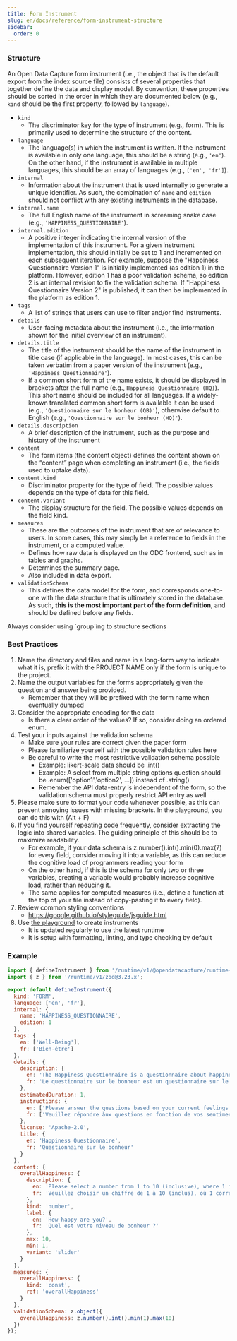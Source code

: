 ```yaml
---
title: Form Instrument
slug: en/docs/reference/form-instrument-structure
sidebar:
  order: 0
---
```


### Structure

An Open Data Capture form instrument (i.e., the object that is the default export from the index source file) consists of several properties that together define the data and display model. By convention, these properties should be sorted in the order in which they are documented below (e.g., `kind` should be the first property, followed by `language`).

- `kind`
  - The discriminator key for the type of instrument (e.g., form). This is primarily used to determine the structure of the content.
- `language`
  - The language(s) in which the instrument is written. If the instrument is available in only one language, this should be a string (e.g., `'en'`). On the other hand, if the instrument is available in multiple languages, this should be an array of languages (e.g., `['en', 'fr']`).
- `internal`
  - Information about the instrument that is used internally to generate a unique identifier. As such, the combination of `name` and `edition` should not conflict with any existing instruments in the database.
- `internal.name`
  - The full English name of the instrument in screaming snake case (e.g., `'HAPPINESS_QUESTIONNAIRE'`).
- `internal.edition`
  - A positive integer indicating the internal version of the implementation of this instrument. For a given instrument implementation, this should initially be set to 1 and incremented on each subsequent iteration. For example, suppose the "Happiness Questionnaire Version 1" is initially implemented (as edition 1) in the platform. However, edition 1 has a poor validation schema, so edition 2 is an internal revision to fix the validation schema. If "Happiness Questionnaire Version 2" is published, it can then be implemented in the platform as edition 1.
- `tags`
  - A list of strings that users can use to filter and/or find instruments.
- `details`
  - User-facing metadata about the instrument (i.e., the information shown for the initial overview of an instrument).
- `details.title`
  - The title of the instrument should be the name of the instrument in title case (if applicable in the language). In most cases, this can be taken verbatim from a paper version of the instrument (e.g., `'Happiness Questionnaire'`).
  - If a common short form of the name exists, it should be displayed in brackets after the full name (e.g., `Happiness Questionnaire (HQ)`). This short name should be included for all languages. If a widely-known translated common short form is available it can be used (e.g., `'Questionnaire sur le bonheur (QB)'`), otherwise default to English (e.g., `'Questionnaire sur le bonheur (HQ)'`).
- `details.description`
  - A brief description of the instrument, such as the purpose and history of the instrument
- `content`
  - The form items (the content object) defines the content shown on the “content” page when completing an instrument (i.e., the fields used to uptake data).
- `content.kind`
  - Discriminator property for the type of field. The possible values depends on the type of data for this field.
- `content.variant`
  - The display structure for the field. The possible values depends on the field kind.
- `measures`
  - These are the outcomes of the instrument that are of relevance to users. In some cases, this may simply be a reference to fields in the instrument, or a computed value.
  - Defines how raw data is displayed on the ODC frontend, such as in tables and graphs.
  - Determines the summary page.
  - Also included in data export.
- `validationSchema`
  - This defines the data model for the form, and corresponds one-to-one with the data structure that is ultimately stored in the database. As such, **this is the most important part of the form definition**, and should be defined before any fields.

Always consider using \`group\`ing to structure sections

### Best Practices

1. Name the directory and files and name in a long-form way to indicate what it is, prefix it with the PROJECT NAME only if the form is unique to the project.
2. Name the output variables for the forms appropriately given the question and answer being provided.
   - Remember that they will be prefixed with the form name when eventually dumped
3. Consider the appropriate encoding for the data
   - Is there a clear order of the values? If so, consider doing an ordered enum.
4. Test your inputs against the validation schema
   - Make sure your rules are correct given the paper form
   - Please familiarize yourself with the possible validation rules here
   - Be careful to write the most restrictive validation schema possible
     - Example: likert-scale data should be .int()
     - Example: A select from multiple string options question should be .enum(['option1','option2', ...]) instead of .string()
     - Remember the API data-entry is independent of the form, so the validation schema must properly restrict API entry as well
5. Please make sure to format your code whenever possible, as this can prevent annoying issues with missing brackets. In the playground, you can do this with (Alt + F)
6. If you find yourself repeating code frequently, consider extracting the logic into shared variables. The guiding principle of this should be to maximize readability.
   - For example, if your data schema is z.number().int().min(0).max(7) for every field, consider moving it into a variable, as this can reduce the cognitive load of programmers reading your form
   - On the other hand, if this is the schema for only two or three variables, creating a variable would probably increase cognitive load, rather than reducing it.
   - The same applies for computed measures (i.e., define a function at the top of your file instead of copy-pasting it to every field).
7. Review common styling conventions
   - https://google.github.io/styleguide/jsguide.html
8. Use [the playground](https://playground.opendatacapture.org/) to create instruments
   - It is updated regularly to use the latest runtime
   - It is setup with formatting, linting, and type checking by default

### Example

```js
import { defineInstrument } from '/runtime/v1/@opendatacapture/runtime-core';
import { z } from '/runtime/v1/zod@3.23.x';

export default defineInstrument({
  kind: 'FORM',
  language: ['en', 'fr'],
  internal: {
    name: 'HAPPINESS_QUESTIONNAIRE',
    edition: 1
  },
  tags: {
    en: ['Well-Being'],
    fr: ['Bien-être']
  },
  details: {
    description: {
      en: 'The Happiness Questionnaire is a questionnaire about happiness.',
      fr: 'Le questionnaire sur le bonheur est un questionnaire sur le bonheur.'
    },
    estimatedDuration: 1,
    instructions: {
      en: ['Please answer the questions based on your current feelings.'],
      fr: ['Veuillez répondre àux questions en fonction de vos sentiments actuels.']
    },
    license: 'Apache-2.0',
    title: {
      en: 'Happiness Questionnaire',
      fr: 'Questionnaire sur le bonheur'
    }
  },
  content: {
    overallHappiness: {
      description: {
        en: 'Please select a number from 1 to 10 (inclusive), where 1 is very dissatisfied and 10 is very satisfied.',
        fr: 'Veuillez choisir un chiffre de 1 à 10 (inclus), où 1 correspond à très insatisfait et 10 à très satisfait.'
      },
      kind: 'number',
      label: {
        en: 'How happy are you?',
        fr: 'Quel est votre niveau de bonheur ?'
      },
      max: 10,
      min: 1,
      variant: 'slider'
    }
  },
  measures: {
    overallHappiness: {
      kind: 'const',
      ref: 'overallHappiness'
    }
  },
  validationSchema: z.object({
    overallHappiness: z.number().int().min(1).max(10)
  })
});
```
